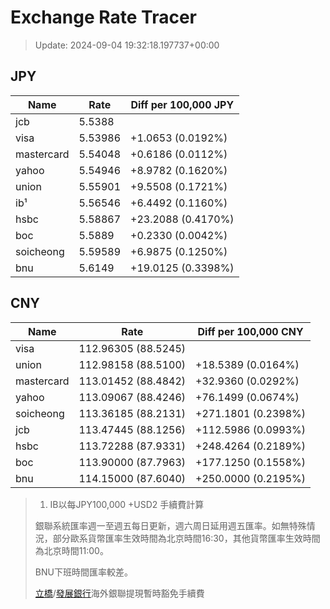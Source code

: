 # Exchange Rate Tracer

> Update: 2024-09-04 19:32:18.197737+00:00

## JPY

| Name       |    Rate | Diff per 100,000 JPY   |
|------------|---------|------------------------|
| jcb        | 5.5388  |                        |
| visa       | 5.53986 | +1.0653 (0.0192%)      |
| mastercard | 5.54048 | +0.6186 (0.0112%)      |
| yahoo      | 5.54946 | +8.9782 (0.1620%)      |
| union      | 5.55901 | +9.5508 (0.1721%)      |
| ib¹        | 5.56546 | +6.4492 (0.1160%)      |
| hsbc       | 5.58867 | +23.2088 (0.4170%)     |
| boc        | 5.5889  | +0.2330 (0.0042%)      |
| soicheong  | 5.59589 | +6.9875 (0.1250%)      |
| bnu        | 5.6149  | +19.0125 (0.3398%)     |

## CNY

| Name       | Rate                | Diff per 100,000 CNY   |
|------------|---------------------|------------------------|
| visa       | 112.96305	(88.5245) |                        |
| union      | 112.98158	(88.5100) | +18.5389 (0.0164%)     |
| mastercard | 113.01452	(88.4842) | +32.9360 (0.0292%)     |
| yahoo      | 113.09067	(88.4246) | +76.1499 (0.0674%)     |
| soicheong  | 113.36185	(88.2131) | +271.1801 (0.2398%)    |
| jcb        | 113.47445	(88.1256) | +112.5986 (0.0993%)    |
| hsbc       | 113.72288	(87.9331) | +248.4264 (0.2189%)    |
| boc        | 113.90000	(87.7963) | +177.1250 (0.1558%)    |
| bnu        | 114.15000	(87.6040) | +250.0000 (0.2195%)    |


> 1. IB以每JPY100,000 +USD2 手續費計算
>
> 銀聯系統匯率週一至週五每日更新，週六周日延用週五匯率。如無特殊情況，部分歐系貨幣匯率生效時間為北京時間16:30，其他貨幣匯率生效時間為北京時間11:00。
>
> BNU下班時間匯率較差。
>
> [立橋](https://www.wlbank.com.mo/uploads/ueditor/file/20181211/1544536513900230.pdf)/[發展銀行](https://www.mdb.com.mo/Service_Charges_20230728.pdf)海外銀聯提現暫時豁免手續費

